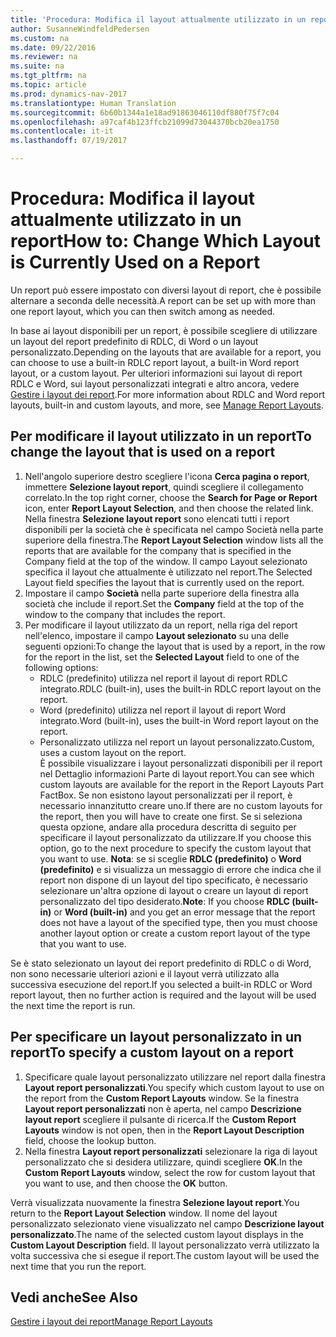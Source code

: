 ```yaml
---
title: 'Procedura: Modifica il layout attualmente utilizzato in un report'
author: SusanneWindfeldPedersen
ms.custom: na
ms.date: 09/22/2016
ms.reviewer: na
ms.suite: na
ms.tgt_pltfrm: na
ms.topic: article
ms.prod: dynamics-nav-2017
ms.translationtype: Human Translation
ms.sourcegitcommit: 6b60b1344a1e18ad91863046110df880f75f7c04
ms.openlocfilehash: a97caf4b123ffcb21099d73044370bcb20ea1750
ms.contentlocale: it-it
ms.lasthandoff: 07/19/2017

---
```


# <a name="how-to-change-which-layout-is-currently-used-on-a-report"></a><span data-ttu-id="03e05-102">Procedura: Modifica il layout attualmente utilizzato in un report</span><span class="sxs-lookup"><span data-stu-id="03e05-102">How to: Change Which Layout is Currently Used on a Report</span></span>
<span data-ttu-id="03e05-103">Un report può essere impostato con diversi layout di report, che è possibile alternare a seconda delle necessità.</span><span class="sxs-lookup"><span data-stu-id="03e05-103">A report can be set up with more than one report layout, which you can then switch among as needed.</span></span>

<span data-ttu-id="03e05-104">In base ai layout disponibili per un report, è possibile scegliere di utilizzare un layout del report predefinito di RDLC, di Word o un layout personalizzato.</span><span class="sxs-lookup"><span data-stu-id="03e05-104">Depending on the layouts that are available for a report, you can choose to use a built-in RDLC report layout, a built-in Word report layout, or a custom layout.</span></span> <span data-ttu-id="03e05-105">Per ulteriori informazioni sui layout di report RDLC e Word, sui layout personalizzati integrati e altro ancora, vedere [Gestire i layout dei report](ui-manage-report-layouts.md).</span><span class="sxs-lookup"><span data-stu-id="03e05-105">For more information about RDLC and Word report layouts, built-in and custom layouts, and more, see [Manage Report Layouts](ui-manage-report-layouts.md).</span></span>

## <a name="to-change-the-layout-that-is-used-on-a-report"></a><span data-ttu-id="03e05-106">Per modificare il layout utilizzato in un report</span><span class="sxs-lookup"><span data-stu-id="03e05-106">To change the layout that is used on a report</span></span>
1. <span data-ttu-id="03e05-107">Nell'angolo superiore destro scegliere l'icona **Cerca pagina o report**, immettere **Selezione layout report**, quindi scegliere il collegamento correlato.</span><span class="sxs-lookup"><span data-stu-id="03e05-107">In the top right corner, choose the **Search for Page or Report** icon, enter **Report Layout Selection**, and then choose the related link.</span></span>  
<span data-ttu-id="03e05-108">Nella finestra **Selezione layout report** sono elencati tutti i report disponibili per la società che è specificata nel campo Società nella parte superiore della finestra.</span><span class="sxs-lookup"><span data-stu-id="03e05-108">The **Report Layout Selection** window lists all the reports that are available for the company that is specified in the Company field at the top of the window.</span></span> <span data-ttu-id="03e05-109">Il campo Layout selezionato specifica il layout che attualmente è utilizzato nel report.</span><span class="sxs-lookup"><span data-stu-id="03e05-109">The Selected Layout field specifies the layout that is currently used on the report.</span></span>
2. <span data-ttu-id="03e05-110">Impostare il campo **Società** nella parte superiore della finestra alla società che include il report.</span><span class="sxs-lookup"><span data-stu-id="03e05-110">Set the **Company** field at the top of the window to the company that includes the report.</span></span>
3. <span data-ttu-id="03e05-111">Per modificare il layout utilizzato da un report, nella riga del report nell'elenco, impostare il campo **Layout selezionato** su una delle seguenti opzioni:</span><span class="sxs-lookup"><span data-stu-id="03e05-111">To change the layout that is used by a report, in the row for the report in the list, set the **Selected Layout** field to one of the following options:</span></span>
    - <span data-ttu-id="03e05-112">RDLC (predefinito) utilizza nel report il layout di report RDLC integrato.</span><span class="sxs-lookup"><span data-stu-id="03e05-112">RDLC (built-in), uses the built-in RDLC report layout on the report.</span></span>
    - <span data-ttu-id="03e05-113">Word (predefinito) utilizza nel report il layout di report Word integrato.</span><span class="sxs-lookup"><span data-stu-id="03e05-113">Word (built-in), uses the built-in Word report layout on the report.</span></span>
    - <span data-ttu-id="03e05-114">Personalizzato utilizza nel report un layout personalizzato.</span><span class="sxs-lookup"><span data-stu-id="03e05-114">Custom, uses a custom layout on the report.</span></span>  
    <span data-ttu-id="03e05-115">È possibile visualizzare i layout personalizzati disponibili per il report nel Dettaglio informazioni Parte di layout report.</span><span class="sxs-lookup"><span data-stu-id="03e05-115">You can see which custom layouts are available for the report in the Report Layouts Part FactBox.</span></span> <span data-ttu-id="03e05-116">Se non esistono layout personalizzati per il report, è necessario innanzitutto creare uno.</span><span class="sxs-lookup"><span data-stu-id="03e05-116">If there are no custom layouts for the report, then you will have to create one first.</span></span> <span data-ttu-id="03e05-117">Se si seleziona questa opzione, andare alla procedura descritta di seguito per specificare il layout personalizzato da utilizzare.</span><span class="sxs-lookup"><span data-stu-id="03e05-117">If you choose this option, go to the next procedure to specify the custom layout that you want to use.</span></span>
<span data-ttu-id="03e05-118">**Nota**: se si sceglie **RDLC (predefinito)** o **Word (predefinito)** e si visualizza un messaggio di errore che indica che il report non dispone di un layout del tipo specificato, è necessario selezionare un'altra opzione di layout o creare un layout di report personalizzato del tipo desiderato.</span><span class="sxs-lookup"><span data-stu-id="03e05-118">**Note**: If you choose **RDLC (built-in)** or **Word (built-in)** and you get an error message that the report does not have a layout of the specified type, then you must choose another layout option or create a custom report layout of the type that you want to use.</span></span>

<span data-ttu-id="03e05-119">Se è stato selezionato un layout dei report predefinito di RDLC o di Word, non sono necessarie ulteriori azioni e il layout verrà utilizzato alla successiva esecuzione del report.</span><span class="sxs-lookup"><span data-stu-id="03e05-119">If you selected a built-in RDLC or Word report layout, then no further action is required and the layout will be used the next time the report is run.</span></span>

## <a name="to-specify-a-custom-layout-on-a-report"></a><span data-ttu-id="03e05-120">Per specificare un layout personalizzato in un report</span><span class="sxs-lookup"><span data-stu-id="03e05-120">To specify a custom layout on a report</span></span>
1. <span data-ttu-id="03e05-121">Specificare quale layout personalizzato utilizzare nel report dalla finestra **Layout report personalizzati**.</span><span class="sxs-lookup"><span data-stu-id="03e05-121">You specify which custom layout to use on the report from the **Custom Report Layouts** window.</span></span> <span data-ttu-id="03e05-122">Se la finestra **Layout report personalizzati** non è aperta, nel campo **Descrizione layout report** scegliere il pulsante di ricerca.</span><span class="sxs-lookup"><span data-stu-id="03e05-122">If the **Custom Report Layouts** window is not open, then in the **Report Layout Description** field, choose the lookup button.</span></span>
2. <span data-ttu-id="03e05-123">Nella finestra **Layout report personalizzati** selezionare la riga di layout personalizzato che si desidera utilizzare, quindi scegliere **OK**.</span><span class="sxs-lookup"><span data-stu-id="03e05-123">In the **Custom Report Layouts** window, select the row for custom layout that you want to use, and then choose the **OK** button.</span></span>

<span data-ttu-id="03e05-124">Verrà visualizzata nuovamente la finestra **Selezione layout report**.</span><span class="sxs-lookup"><span data-stu-id="03e05-124">You return to the **Report Layout Selection** window.</span></span> <span data-ttu-id="03e05-125">Il nome del layout personalizzato selezionato viene visualizzato nel campo **Descrizione layout personalizzato**.</span><span class="sxs-lookup"><span data-stu-id="03e05-125">The name of the selected custom layout displays in the **Custom Layout Description** field.</span></span> <span data-ttu-id="03e05-126">Il layout personalizzato verrà utilizzato la volta successiva che si esegue il report.</span><span class="sxs-lookup"><span data-stu-id="03e05-126">The custom layout will be used the next time that you run the report.</span></span>

## <a name="see-also"></a><span data-ttu-id="03e05-127">Vedi anche</span><span class="sxs-lookup"><span data-stu-id="03e05-127">See Also</span></span>
[<span data-ttu-id="03e05-128">Gestire i layout dei report</span><span class="sxs-lookup"><span data-stu-id="03e05-128">Manage Report Layouts</span></span>](ui-manage-report-layouts.md)

